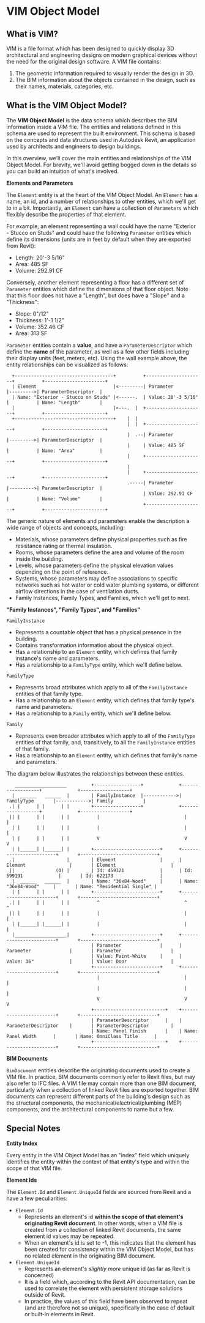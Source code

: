 # VIM Object Model

## What is VIM?

VIM is a file format which has been designed to quickly display 3D architectural and engineering designs on modern graphical devices without the need for the original design software. A VIM file contains:
1. The geometric information required to visually render the design in 3D.
2. The BIM information about the objects contained in the design, such as their names, materials, categories, etc.

## What is the VIM Object Model?

The **VIM Object Model** is the data schema which describes the BIM information inside a VIM file. The entities and relations defined in this schema are used to represent the built environment. This schema is based on the concepts and data structures used in Autodesk Revit, an application used by architects and engineers to design buildings.

In this overview, we'll cover the main entities and relationships of the VIM Object Model. For brevity, we'll avoid getting bogged down in the details so you can build an intuition of what's involved.

**Elements and Parameters**

The `Element` entity is at the heart of the VIM Object Model. An `Element` has a name, an id, and a number of relationships to other entities, which we'll get to in a bit. Importantly, an `Element` can have a collection of `Parameters` which flexibly describe the properties of that element.

For example, an element representing a wall could have the name "Exterior - Stucco on Studs" and could have the following `Parameter` entities which define its dimensions (units are in feet by default when they are exported from Revit):
- Length: 20'-3 5/16"
- Area: 485 SF
- Volume: 292.91 CF

Conversely, another element representing a floor has a different set of `Parameter` entities which define the dimensions of that floor object. Note that this floor does not have a "Length", but does have a "Slope" and a "Thickness":
- Slope: 0"/12"
- Thickness: 1'-1 1/2"
- Volume: 352.46 CF
- Area: 313 SF

`Parameter` entities contain a **value**, and have a `ParameterDescriptor` which define the **name** of the parameter, as well as a few other fields including their display units (feet, meters, etc). Using the wall example above, the entity relationships can be visualized as follows:

```
  +------------------------------------+          +---------------------+          +----------------------+
  | Element                            |<---------| Parameter           |--------->| ParameterDescriptor  |
  | Name: "Exterior - Stucco on Studs" |<------.  | Value: 20'-3 5/16"  |          | Name: "Length"       |
  |                                    |<---.  |  +---------------------+          +----------------------+
  +------------------------------------+    |  |
                                            |  |  +---------------------+          +----------------------+
                                            |  .--| Parameter           |--------->| ParameterDescriptor  |
                                            |     | Value: 485 SF       |          | Name: "Area"         |
                                            |     +---------------------+          +----------------------+
                                            |
                                            |     +---------------------+          +----------------------+
                                            .-----| Parameter           |--------->| ParameterDescriptor  |
                                                  | Value: 292.91 CF    |          | Name: "Volume"       |
                                                  +---------------------+          +----------------------+
```

The generic nature of elements and parameters enable the description a wide range of objects and concepts, including:
- Materials, whose parameters define physical properties such as fire resistance rating or thermal insulation.
- Rooms, whose parameters define the area and volume of the room inside the building.
- Levels, whose parameters define the physical elevation values depending on the point of reference.
- Systems, whose parameters may define associations to specific networks such as hot water or cold water plumbing systems, or different airflow directions in the case of ventilation ducts.
- Family Instances, Family Types, and Families, which we'll get to next.

**"Family Instances", "Family Types", and "Families"**

`FamilyInstance`
- Represents a countable object that has a physical presence in the building.
- Contains transformation information about the physical object.
- Has a relationship to an `Element` entity, which defines that family instance's name and parameters.
- Has a relationship to a `FamilyType` entity, which we'll define below.

`FamilyType`
- Represents broad attributes which apply to all of the `FamilyInstance` entities of that family type.
- Has a relationship to an `Element` entity, which defines that family type's name and parameters.
- Has a relationship to a `Family` entity, which we'll define below.

`Family`
- Represents even broader attributes which apply to all of the `FamilyType` entities of that family, and, transitively, to all the `FamilyInstance` entities of that family.
- Has a relationship to an `Element` entity, which defines that family's name and parameters.

The diagram below illustrates the relationships between these entities.
```
   ___________________         +-----------------+             +------------------+             +------------------+          
  |  ______   ______  |        | FamilyInstance  |------------>| FamilyType       |------------>| Family           |          
 .| |      | |      | |        +-----------------+             +------------------+             +------------------+          
 || |      | |      | |          |                               |                                |                           
  | |      | |      | |          |                               |                                |                           
  | |      | |      | |          V                               V                                V                           
  | |______| |______| |        +------------------------+      +------------------------+       +----------------------------+
 .|                   |        | Element                |      | Element                |       | Element                    |
 ||               (O) |        | Id: 459321             |      | Id: 599191             |       | Id: 622173                 |
  |  ______   ______  |        | Name: "36x84-Wood"     |      | Name: "36x84-Wood"     |       | Name: "Residential Single" |
  | |      | |      | |        +------------------------+      +------------------------+       +----------------------------+
 .| |      | |      | |          ^                               ^                                ^                           
 || |      | |      | |          |                               |                                |                           
  | |______| |______| |          |                               |                                |                           
  |___________________|        +------------------------+      +------------------------+       +----------------------------+
                               | Parameter              |      | Parameter              |       | Parameter                  |
                               | Value: Paint-White     |      | Value: 36"             |       | Value: Door                |
                               +------------------------+      +------------------------+       +----------------------------+
                                 |                               |                                |                           
                                 |                               |                                |                           
                                 V                               V                                V                           
                               +--------------------------+    +------------------------+       +----------------------------+
                               | ParameterDescriptor      |    | ParameterDescriptor    |       | ParameterDescriptor        |
                               | Name: Panel Finish       |    | Name: Panel Width      |       | Name: OmniClass Title      |
                               +--------------------------+    +------------------------+       +----------------------------+
```

**BIM Documents**

`BimDocument` entities describe the originating documents used to create a VIM file. In practice, BIM documents commonly refer to Revit files, but may also refer to IFC files. A VIM file may contain more than one BIM document, particularly when a collection of linked Revit files are exported together. BIM documents can represent different parts of the building's design such as the structural components, the mechanical/electrical/plumbing (MEP) components, and the architectural components to name but a few.

## Special Notes

**Entity Index**

Every entity in the VIM Object Model has an "index" field which uniquely identifies the entity within the context of that entity's type and within the scope of that VIM file.

**Element Ids**

The `Element.Id` and `Element.UniqueId` fields are sourced from Revit and a have a few peculiarities:
- `Element.Id`
  - Represents an element's id **within the scope of that element's originating Revit document**. In other words, when a VIM file is created from a collection of linked Revit documents, the same element id values may be repeated.
  - When an element's id is set to -1, this indicates that the element has been created for consistency within the VIM Object Model, but has no related element in the originating BIM document.
- `Element.UniqueId`
  - Represents an element's _slightly more_ unique id (as far as Revit is concerned)
  - It is a field which, according to the Revit API documentation, can be used to correlate the element with persistent storage solutions outside of Revit.
  - In practice, the values of this field have been observed to repeat (and are therefore not so unique), specifically in the case of default or built-in elements in Revit.